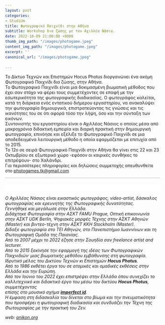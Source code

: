 ```yaml
---
layout: post
categories:
- StudiUm
title: Φωτογραφικό Παιχνίδι στην Αθήνα
subtitle: Workshop δια ζώσης με τον Αχιλλέα Νάσιο.
date: 2022-10-09 21:00:00 +0000
thumb_img_path: "/images/photogame.jpeg"
content_img_path: "/images/photogame.jpeg"
excerpt: ''
canonical_url: "/images/photogame.jpeg"

---
```

Το Δίκτυο Τεχνών και Επιστημών Hocus Photus διοργανώνει ένα ακόμη Φωτογραφικό Παιχνίδι δια ζώσης, στην Αθήνα.  
Το Φωτογραφικό Παιχνίδι είναι μια δοκιμασμένη βιωματική μέθοδος που έχει σαν στόχο να φέρει τους συμμετέχοντες σε επαφή με την εσωτερικότητα της φωτογραφικής διαδικασίας. Ο φωτογράφος καλείται, κατά τη διάρκεια ενός εντατικού διήμερου εργαστηρίου, να ανακαλύψει την φωτογραφία δημιουργικά, επιστρατεύοντας τις γνώσεις και τις ικανότητες του σε ότι αφορά τόσο την λήψη, όσο και την σύνταξη των εικόνων.  
Συντονιστής του εργαστηρίου είναι ο Αχιλλέας Νάσιος ο οποίος μέσα από μακροχρόνια διδακτική εμπειρία και διαρκή πρακτική στην δημιουργική φωτογραφία, επινόησε και εξέλιξε το Φωτογραφικό Παιχνίδι σε μια αποδεδειγμένα λειτουργική μέθοδο η οποία εφαρμόζεται με επιτυχία από το 2015.  
Το 12ο σε σειρά Φωτογραφικό Παιχνίδι στην Αθήνα θα γίνει στις 22 και 23 Οκτωβρίου σε εξωτερικό χώρο -εφόσον οι καιρικές συνθήκες το επιτρέψουν- στο Χαλάνδρι.  
Για περισσότερες πληροφορίες και δηλώσεις συμμετοχής απευθυνθείτε στο [photogames.tk@gmail.com](mailto:photogames.tk@gmail.com)

![](/images/bwok-2.jpg)

_Ο Αχιλλέας Νάσιος είναι εικαστικός φωτογράφος, video-artist, δάσκαλος φωτογραφίας και ερευνητής της Φωτογραφικής δυνατότητας._  
_Γεννήθηκε και μεγάλωσε στην Ελλάδα._  
_Διδάχτηκε Φωτογραφία στην ΑΣΚΤ FAMU Prague, Οπτική επικοινωνία στην ΑΣΚΤ UDK Berlin, Ψηφιακές μορφές Τέχνης στην ΑΣΚΤ Αθηνών (Master) και βιντεο-τέχνη στην ΑΣΚΤ KKH Stockholm (Master)._  
_Δίδαξε φωτογραφία στο ΤΕΙ Αθηνών, στο Πανεπιστήμιο Ιωαννίνων και τη Φωτογραφική Ομάδα της Παιανίας._  
_Από το 2007 μέχρι το 2022 έζησε στην Σουηδία σαν freelance artist and lecturer._  
_Από το 2015 ξεκίνησε την εφαρμογή της ιδέας των Φωτογραφικών Παιχνιδιών· μιας βιωματικής μεθόδου εμβάθυνσης στη φωτογραφία. Ιδρυτικό μέλος του Δικτύου Τεχνών κι Επιστημών **Hocus Photus**._  
_Από το 1986 εκθέτει έργα του σε ατομικές και ομαδικές εκθέσεις στην Ελλάδα και την Ευρώπη._  
_Από τον Ιούνιο του 2022 έχει επιστρέψει στην Ελλάδα όπου συνεχίζει το καλλιτεχνικό και διδακτικό έργο του μέσω του δικτύου **Hocus Photus**, συμμετέχοντας_  
_επίσης στο μουσικό σχήμα_ [**_imperfect id_**](https://imperfectid.com/)_._  
_Η έμφαση στη διδασκαλία του δίνεται στο βίωμα και την πνευματικότητα που προσφέρει η φωτογραφική διαδικασία και συνδυάζει την Τέχνη της Φωτογραφίας με την πρακτική του Ζεν._

_web:_ [_anikon.org_](http://anikon.org/)